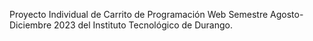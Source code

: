 Proyecto Individual de Carrito de Programación Web Semestre Agosto-Diciembre 2023 del Instituto Tecnológico de Durango.
